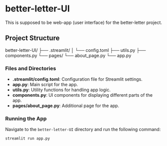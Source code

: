 # better-letter-UI

This is supposed to be web-app (user interface) for the better-letter project.

## Project Structure

better-letter-UI/
├── .streamlit/
│   └── config.toml
├── utils.py
├── components.py
└── pages/
    └── about_page.py
└── app.py


### Files and Directories

- **.streamlit/config.toml**: Configuration file for Streamlit settings.
- **app.py**: Main script for the app.
- **utils.py**: Utility functions for handling app logic.
- **components.py**: UI components for displaying different parts of the app.
- **pages/about_page.py**: Additional page for the app.

### Running the App

Navigate to the `better-letter-UI` directory and run the following command:

```sh
streamlit run app.py
